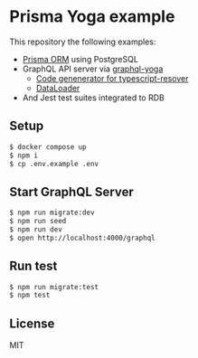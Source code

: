 # Prisma Yoga example

This repository the following examples:

- [Prisma ORM](https://www.prisma.io) using PostgreSQL
- GraphQL API server via [graphql-yoga](https://the-guild.dev/graphql/yoga-server)
  - [Code genenerator for typescript-resover](https://the-guild.dev/graphql/codegen/plugins/typescript/typescript-resolvers)
  - [DataLoader](https://github.com/graphql/dataloader)
- And Jest test suites integrated to RDB

## Setup

```sh
$ docker compose up
$ npm i
$ cp .env.example .env
```

## Start GraphQL Server

```sh
$ npm run migrate:dev
$ npm run seed
$ npm run dev
$ open http://localhost:4000/graphql
```

## Run test

```sh
$ npm run migrate:test
$ npm test
```

## License

MIT
